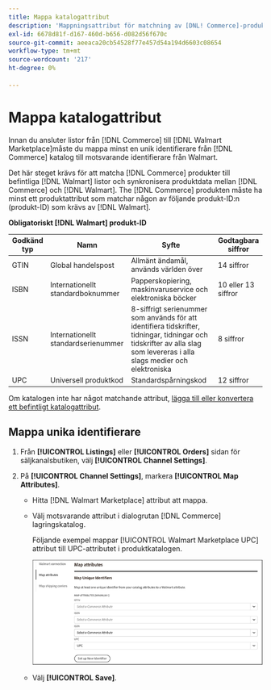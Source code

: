```yaml
---
title: Mappa katalogattribut
description: 'Mappningsattribut för matchning av [DNL! Commerce]-produkter till befintlig [!DNL Walmart Marketplace] listor och synkronisera data mellan [!DNL Channel Manager] och [!DNL Walmart].'
exl-id: 6678d81f-d167-460d-b656-d082d56f670c
source-git-commit: aeeaca20cb54528f77e457d54a194d6603c08654
workflow-type: tm+mt
source-wordcount: '217'
ht-degree: 0%

---
```


# Mappa katalogattribut

Innan du ansluter listor från [!DNL Commerce] till [!DNL Walmart Marketplace]måste du mappa minst en unik identifierare från [!DNL Commerce] katalog till motsvarande identifierare från Walmart.

Det här steget krävs för att matcha [!DNL Commerce] produkter till befintliga [!DNL Walmart] listor och synkronisera produktdata mellan [!DNL Commerce] och [!DNL Walmart]. The [!DNL Commerce] produkten måste ha minst ett produktattribut som matchar någon av följande produkt-ID:n (produkt-ID) som krävs av [!DNL Walmart].

**Obligatoriskt [!DNL Walmart] produkt-ID**

| **Godkänd typ** | **Namn** | **Syfte** | **Godtagbara siffror** |
|-------------------|--------------------------------------|--------------------------------------------------------------------------------------------------------------------------------------------------|-----------------------|
| GTIN | Global handelspost | Allmänt ändamål, används världen över | 14 siffror |
| ISBN | Internationellt standardboknummer | Papperskopiering, maskinvaruservice och elektroniska böcker | 10 eller 13 siffror |
| ISSN | Internationellt standardserienummer | 8-siffrigt serienummer som används för att identifiera tidskrifter, tidningar, tidningar och tidskrifter av alla slag som levereras i alla slags medier och elektroniska | 8 siffror |
| UPC | Universell produktkod | Standardspårningskod | 12 siffror |

Om katalogen inte har något matchande attribut, [lägga till eller konvertera ett befintligt katalogattribut](https://docs.magento.com/user-guide/catalog/product-attributes.html).

## Mappa unika identifierare

1. Från **[!UICONTROL Listings]** eller **[!UICONTROL Orders]** sidan för säljkanalsbutiken, välj **[!UICONTROL Channel Settings]**.

1. På **[!UICONTROL Channel Settings]**, markera **[!UICONTROL Map Attributes]**.

   - Hitta [!DNL Walmart Marketplace] attribut att mappa.

   - Välj motsvarande attribut i dialogrutan [!DNL Commerce] lagringskatalog.

      Följande exempel mappar [!UICONTROL Walmart Marketplace UPC] attribut till UPC-attributet i produktkatalogen.

      ![Mappningsattribut för produktmatchningsvillkor](assets/products-map-attributes-for-match.png)

   - Välj **[!UICONTROL Save]**.
